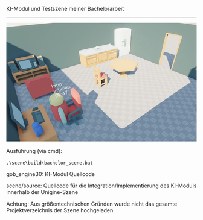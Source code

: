 KI-Modul und Testszene meiner Bachelorarbeit
***
![](https://github.com/llytaii/bachelor_thesis/blob/master/scene/scene.jpg?raw=true)

Ausführung (via cmd): 
```
.\scene\build\bachelor_scene.bat
```

gob_engine30: KI-Modul Quellcode

scene/source: Quellcode für die Integration/Implementierung des KI-Moduls innerhalb der Unigine-Szene

Achtung: Aus größentechnischen Gründen wurde nicht das gesamte Projektverzeichnis der Szene hochgeladen.
